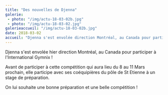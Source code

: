 ```yaml
---
title: "Des nouvelles de Djenna"
galerie:
 - photo: "/img/actu-18-03-02b.jpg"
 - photo: "/img/actu-18-03-02.jpg"
galerieaccueil: "/img/actu-18-03-02b.jpg"
date: 2018-03-02
accueil: "Djenna s'est envolée direction Montréal, au Canada pour participer à l'International Gymnix ! Avant de participer à cette compétition qui aura"
---
```

Djenna s'est envolée hier direction Montréal, au Canada pour participer à l'International Gymnix !

Avant de participer à cette compétition qui aura lieu du 8 au 11 Mars prochain, elle participe avec ses coéquipières du pôle de St Etienne à un stage de préparation.

On lui souhaite une bonne préparation et une belle compétition !
